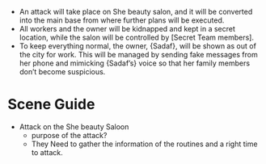 - An attack will take place on She beauty salon, and it will be converted into the main base from where further plans will be executed.  
- All workers and the owner will be kidnapped and kept in a secret location, while the salon will be controlled by [Secret Team members].  
- To keep everything normal, the owner, {Sadaf}, will be shown as out of the city for work. This will be managed by sending fake messages from her phone and mimicking {Sadaf’s} voice so that her family members don’t become suspicious.


# Scene Guide
- Attack on the She beauty Saloon
	- purpose of the attack?
	- They Need to gather the information of the routines and a right time to attack.